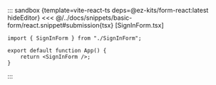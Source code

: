 <!-- A part of page Basic Form for React -->

::: sandbox {template=vite-react-ts deps=@ez-kits/form-react:latest hideEditor}
<<< @/../docs/snippets/basic-form/react.snippet#submission{tsx} [SignInForm.tsx]

```tsx App.tsx
import { SignInForm } from "./SignInForm";

export default function App() {
	return <SignInForm />;
}
```
:::
